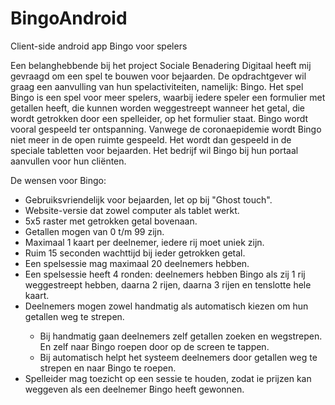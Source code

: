 # BingoAndroid
Client-side android app Bingo voor spelers

Een belanghebbende bij het project Sociale Benadering Digitaal heeft mij gevraagd om een spel te bouwen voor bejaarden. De opdrachtgever wil graag een aanvulling van hun spelactiviteiten, namelijk: Bingo. 
Het spel Bingo is een spel voor meer spelers, waarbij iedere speler een formulier met getallen heeft, die kunnen worden weggestreept wanneer het getal, die wordt getrokken door een spelleider, op het formulier staat. Bingo wordt vooral gespeeld ter ontspanning.
Vanwege de coronaepidemie wordt Bingo niet meer in de open ruimte gespeeld. Het wordt dan gespeeld in de speciale tabletten voor bejaarden. Het bedrijf wil Bingo bij hun portaal aanvullen voor hun cliënten.

De wensen voor Bingo: <br>
<ul>
  <li>Gebruiksvriendelijk voor bejaarden, let op bij "Ghost touch".</li>
  <li>Website-versie dat zowel computer als tablet werkt.</li>
  <li>5x5 raster met getrokken getal bovenaan.</li>
  <li>Getallen mogen van 0 t/m 99 zijn.</li>
  <li>Maximaal 1 kaart per deelnemer, iedere rij moet uniek zijn.</li>
  <li>Ruim 15 seconden wachttijd bij ieder getrokken getal.</li>
  <li>Een spelsessie mag maximaal 20 deelnemers hebben.</li>
  <li>Een spelsessie heeft 4 ronden: deelnemers hebben Bingo als zij 1 rij weggestreept hebben, daarna 2 rijen, daarna 3 rijen en tenslotte hele kaart.</li>
  <li>Deelnemers mogen zowel handmatig als automatisch kiezen om hun getallen weg te strepen.</li>
  <ul>
    <li>Bij handmatig gaan deelnemers zelf getallen zoeken en wegstrepen. En zelf naar Bingo roepen door op de screen te tappen.</li>
    <li>Bij automatisch helpt het systeem deelnemers door getallen weg te strepen en naar Bingo te roepen.</li>
  </ul>
  <li>Spelleider mag toezicht op een sessie te houden, zodat ie prijzen kan weggeven als een deelnemer Bingo heeft gewonnen.</li>
</ul>

